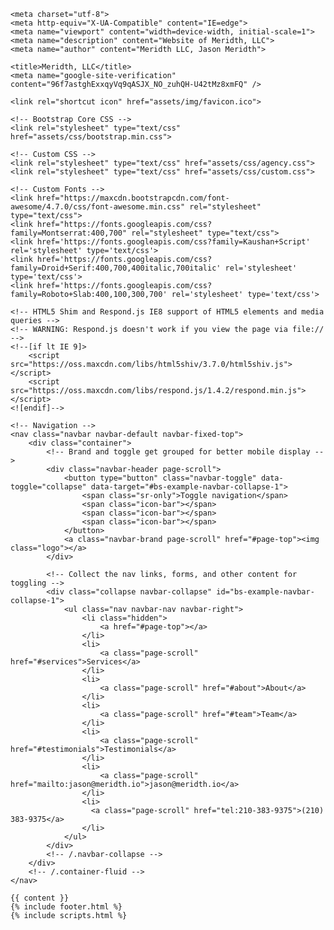 <!DOCTYPE html>
<html lang="en">

<head>

    <meta charset="utf-8">
    <meta http-equiv="X-UA-Compatible" content="IE=edge">
    <meta name="viewport" content="width=device-width, initial-scale=1">
    <meta name="description" content="Website of Meridth, LLC">
    <meta name="author" content="Meridth LLC, Jason Meridth">

    <title>Meridth, LLC</title>
    <meta name="google-site-verification" content="96f7astghExxqyVq9qASJX_NO_zuhQH-U42tMz8xmFQ" />

    <link rel="shortcut icon" href="assets/img/favicon.ico">

    <!-- Bootstrap Core CSS -->
    <link rel="stylesheet" type="text/css" href="assets/css/bootstrap.min.css">

    <!-- Custom CSS -->
    <link rel="stylesheet" type="text/css" href="assets/css/agency.css">
    <link rel="stylesheet" type="text/css" href="assets/css/custom.css">

    <!-- Custom Fonts -->
    <link href="https://maxcdn.bootstrapcdn.com/font-awesome/4.7.0/css/font-awesome.min.css" rel="stylesheet" type="text/css">
    <link href="https://fonts.googleapis.com/css?family=Montserrat:400,700" rel="stylesheet" type="text/css">
    <link href='https://fonts.googleapis.com/css?family=Kaushan+Script' rel='stylesheet' type='text/css'>
    <link href='https://fonts.googleapis.com/css?family=Droid+Serif:400,700,400italic,700italic' rel='stylesheet' type='text/css'>
    <link href='https://fonts.googleapis.com/css?family=Roboto+Slab:400,100,300,700' rel='stylesheet' type='text/css'>

    <!-- HTML5 Shim and Respond.js IE8 support of HTML5 elements and media queries -->
    <!-- WARNING: Respond.js doesn't work if you view the page via file:// -->
    <!--[if lt IE 9]>
        <script src="https://oss.maxcdn.com/libs/html5shiv/3.7.0/html5shiv.js"></script>
        <script src="https://oss.maxcdn.com/libs/respond.js/1.4.2/respond.min.js"></script>
    <![endif]-->

</head>

<body id="page-top" class="index">

    <!-- Navigation -->
    <nav class="navbar navbar-default navbar-fixed-top">
        <div class="container">
            <!-- Brand and toggle get grouped for better mobile display -->
            <div class="navbar-header page-scroll">
                <button type="button" class="navbar-toggle" data-toggle="collapse" data-target="#bs-example-navbar-collapse-1">
                    <span class="sr-only">Toggle navigation</span>
                    <span class="icon-bar"></span>
                    <span class="icon-bar"></span>
                    <span class="icon-bar"></span>
                </button>
                <a class="navbar-brand page-scroll" href="#page-top"><img class="logo"></a>
            </div>

            <!-- Collect the nav links, forms, and other content for toggling -->
            <div class="collapse navbar-collapse" id="bs-example-navbar-collapse-1">
                <ul class="nav navbar-nav navbar-right">
                    <li class="hidden">
                        <a href="#page-top"></a>
                    </li>
                    <li>
                        <a class="page-scroll" href="#services">Services</a>
                    </li>
                    <li>
                        <a class="page-scroll" href="#about">About</a>
                    </li>
                    <li>
                        <a class="page-scroll" href="#team">Team</a>
                    </li>
                    <li>
                        <a class="page-scroll" href="#testimonials">Testimonials</a>
                    </li>
                    <li>
                        <a class="page-scroll" href="mailto:jason@meridth.io">jason@meridth.io</a>
                    </li>
                    <li>
                      <a class="page-scroll" href="tel:210-383-9375">(210) 383-9375</a>
                    </li>
                </ul>
            </div>
            <!-- /.navbar-collapse -->
        </div>
        <!-- /.container-fluid -->
    </nav>

    {{ content }}
    {% include footer.html %}
    {% include scripts.html %}
</body>

</html>
